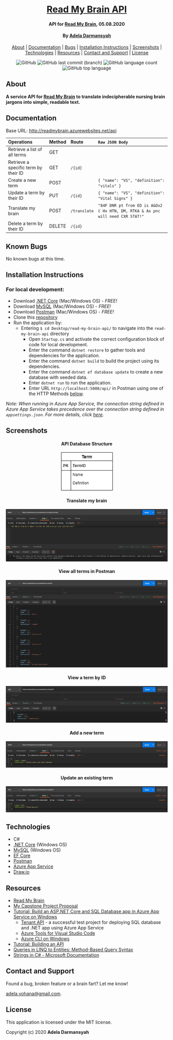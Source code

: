 <div align=center>

# [Read My Brain API](https://github.com/ayohana/read-my-brain-api.git/)

#### API for [Read My Brain](https://github.com/ayohana/read-my-brain.git/), 05.08.2020

#### By [**Adela Darmansyah**](https://github.com/ayohana/)

[About](#About) | [Documentation](#Documentation) | [Bugs](#Known-Bugs) | [Installation Instructions](#Installation-Instructions) | [Screenshots](#Screenshots)  | [Technologies](#Technologies) | [Resources](#Resources) | [Contact and Support](#Contact-and-Support) | [License](#License)

![GitHub](https://img.shields.io/github/license/ayohana/read-my-brain-api?color=%23DE98B2&style=for-the-badge) ![GitHub last commit (branch)](https://img.shields.io/github/last-commit/ayohana/read-my-brain-api/master?color=%23DE98B2&style=for-the-badge) ![GitHub language count](https://img.shields.io/github/languages/count/ayohana/read-my-brain-api?color=%23DE98B2&style=for-the-badge) ![GitHub top language](https://img.shields.io/github/languages/top/ayohana/read-my-brain-api?color=%23DE98B2&style=for-the-badge)

</div>

## About

**A service API for [Read My Brain](https://github.com/ayohana/read-my-brain.git/) to translate indecipherable nursing brain jargons into simple, readable text.**

## Documentation

Base URL: http://readmybrain.azurewebsites.net/api

| Operations                        | Method | Route | `Raw JSON Body` |
| :-------------------------------- | :----- | :---- | :-------- |
| Retrieve a list of all terms      | GET    | | |
| Retrieve a specific term by their ID | GET | `/{id}` | |
| Create a new term                 | POST   | | `{ "name": "VS", "definition": "vitals" }` |
| Update a term by their ID         | PUT    | `/{id}` | `{ "name": "VS", "definition": "Vital Signs" }` |
| Translate my brain                | POST   | `/translate` | `"84F DNR pt from ED is A&Ox2 c̅ Hx HTN, DM, RTKA & Ax pnc will need CXR STAT!"` |
| Delete a term by their ID         | DELETE | `/{id}` |  |

## Known Bugs

No known bugs at this time.

## Installation Instructions

### For local development:
* Download [.NET Core](https://www.learnhowtoprogram.com/c-and-net/getting-started-with-c/installing-c-and-net) (Mac/Windows OS) - _FREE!_
* Download [MySQL](https://www.learnhowtoprogram.com/c-and-net/getting-started-with-c/installing-and-configuring-mysql) (Mac/Windows OS) - _FREE!_
* Download [Postman](https://www.postman.com/downloads/) (Mac/Windows OS) - _FREE!_
* Clone this [repository](https://github.com/ayohana/read-my-brain-api.git/)
* Run the application by:
  * Entering `$ cd Desktop/read-my-brain-api/` to navigate into the `read-my-brain-api` directory 
    * Open `Startup.cs` and activate the correct configuration block of code for local development.
    * Enter the command `dotnet restore` to gather tools and dependencies for the application.
    * Enter the command `dotnet build` to build the project using its dependencies.
    * Enter the command `dotnet ef database update` to create a new database with seeded data. 
    * Enter `dotnet run` to run the application.
    * Enter URL `http://localhost:5000/api/` in Postman using one of the HTTP Methods [below](#HTTP-Methods-and-Routes). 

_Note: When running in Azure App Service, the connection string defined in Azure App Service takes precedence over the connection string defined in `appsettings.json`. For more details, click [here](https://docs.microsoft.com/en-us/azure/app-service/app-service-web-tutorial-dotnetcore-sqldb#configure-connection-string)._

## Screenshots

<div align=center>

#### API Database Structure

![Read My Brain API's Database Structure created using Draw.io](./Images/read-my-brain-api-database-structure.png/)

#### Translate my brain

![Post JSON string in Postman](./Images/translate-json-string.JPG/)

#### View all terms in Postman

![Get all terms in Postman](./Images/get-all-terms.JPG/)

#### View a term by ID

![Get a term by termID in Postman](./Images/get-term-by-id.JPG/)

#### Add a new term

![Post a new term in Postman](./Images/post-new-term.JPG/)

#### Update an existing term

![Put an existing term in Postman](./Images/put-term-to-edit.JPG/)

</div>

## Technologies

* C#
* [.NET Core](https://dotnet.microsoft.com/download/dotnet-core/) (Windows OS)
* [MySQL](https://dev.mysql.com/downloads/file/?id=484919) (Windows OS)
* [EF Core](https://github.com/PomeloFoundation/Pomelo.EntityFrameworkCore.MySql)
* [Postman](https://www.postman.com/downloads/)
* [Azure App Service](https://azure.microsoft.com/en-us/services/app-service/)
* [Draw.io](https://app.diagrams.net/)

## Resources

* [Read My Brain](https://github.com/ayohana/read-my-brain.git/)
* [My Capstone Project Proposal](https://docs.google.com/document/d/1bxW7XzQk9xxoDU-CSc2oWtsvJcJJNuBybUBFhglaJDo/edit?usp=sharing)
* [Tutorial: Build an ASP.NET Core and SQL Database app in Azure App Service on Windows](https://docs.microsoft.com/en-us/azure/app-service/app-service-web-tutorial-dotnetcore-sqldb)
  * [Tenant API](https://github.com/ayohana/TenantAPI.git) - a successful test project for deploying SQL database and .NET app using Azure App Service
  * [Azure Tools for Visual Studio Code](https://marketplace.visualstudio.com/items?itemName=ms-vscode.vscode-node-azure-pack)
  * [Azure CLI on Windows](https://docs.microsoft.com/en-us/cli/azure/install-azure-cli-windows?view=azure-cli-latest#install-or-update)
* [Tutorial: Building an API](https://www.learnhowtoprogram.com/c-and-net/building-an-api)
* [Queries in LINQ to Entities: Method-Based Query Syntax](https://docs.microsoft.com/en-us/dotnet/framework/data/adonet/ef/language-reference/queries-in-linq-to-entities#method-based-query-syntax)
* [Strings in C# - Microsoft Documentation](https://docs.microsoft.com/en-us/dotnet/csharp/programming-guide/strings/)

## Contact and Support

Found a bug, broken feature or a brain fart? Let me know!

[adela.yohana@gmail.com](mailto:adela.yohana@gmail.com).

## License

This application is licensed under the MIT license.

Copyright (c) 2020 **Adela Darmansyah**